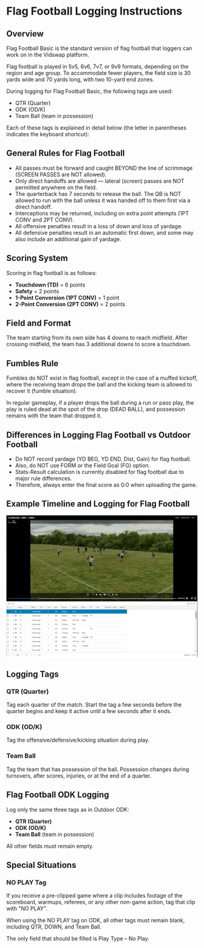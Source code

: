 # Flag Football Logging Instructions

## Overview

Flag Football Basic is the standard version of flag football that loggers can work on in the Vidswap platform.

Flag football is played in 5v5, 6v6, 7v7, or 9v9 formats, depending on the region and age group. To accommodate fewer players, the field size is 30 yards wide and 70 yards long, with two 10-yard end zones.

During logging for Flag Football Basic, the following tags are used:
- QTR (Quarter)
- ODK (OD/K)
- Team Ball (team in possession)

Each of these tags is explained in detail below (the letter in parentheses indicates the keyboard shortcut):

## General Rules for Flag Football

- All passes must be forward and caught BEYOND the line of scrimmage (SCREEN PASSES are NOT allowed).
- Only direct handoffs are allowed — lateral (screen) passes are NOT permitted anywhere on the field.
- The quarterback has 7 seconds to release the ball. The QB is NOT allowed to run with the ball unless it was handed off to them first via a direct handoff.
- Interceptions may be returned, including on extra point attempts (1PT CONV and 2PT CONV).
- All offensive penalties result in a loss of down and loss of yardage.
- All defensive penalties result in an automatic first down, and some may also include an additional gain of yardage.

## Scoring System

Scoring in flag football is as follows:
- **Touchdown (TD)** = 6 points
- **Safety** = 2 points
- **1-Point Conversion (1PT CONV)** = 1 point
- **2-Point Conversion (2PT CONV)** = 2 points

## Field and Format

The team starting from its own side has 4 downs to reach midfield. After crossing midfield, the team has 3 additional downs to score a touchdown.

## Fumbles Rule

Fumbles do NOT exist in flag football, except in the case of a muffed kickoff, where the receiving team drops the ball and the kicking team is allowed to recover it (fumble situation).

In regular gameplay, if a player drops the ball during a run or pass play, the play is ruled dead at the spot of the drop (DEAD BALL), and possession remains with the team that dropped it.

## Differences in Logging Flag Football vs Outdoor Football

- Do NOT record yardage (YD BEG, YD END, Dist, Gain) for flag football.
- Also, do NOT use FORM or the Field Goal (FG) option.
- Stats-Result calculation is currently disabled for flag football due to major rule differences.
- Therefore, always enter the final score as 0:0 when uploading the game.

## Example Timeline and Logging for Flag Football

![Example Timeline and Logging for Flag Football](../../images/flag_football_image_01.png)

## Logging Tags

### QTR (Quarter)

Tag each quarter of the match. Start the tag a few seconds before the quarter begins and keep it active until a few seconds after it ends.

### ODK (OD/K)

Tag the offensive/defensive/kicking situation during play.

### Team Ball

Tag the team that has possession of the ball. Possession changes during turnovers, after scores, injuries, or at the end of a quarter.

## Flag Football ODK Logging

Log only the same three tags as in Outdoor ODK:
- **QTR (Quarter)**
- **ODK (OD/K)** 
- **Team Ball** (team in possession)

All other fields must remain empty.

## Special Situations

### NO PLAY Tag

If you receive a pre-clipped game where a clip includes footage of the scoreboard, warmups, referees, or any other non-game action, tag that clip with "NO PLAY".

When using the NO PLAY tag on ODK, all other tags must remain blank, including QTR, DOWN, and Team Ball.

The only field that should be filled is Play Type – No Play. 
